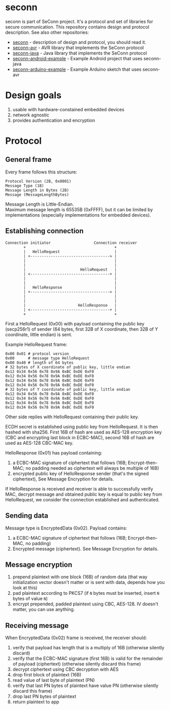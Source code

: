 seconn
===========

seconn is part of SeConn project. It's a protocol and set of libraries for secure communication. This repository contains design and protocol description. See also other repositories:

* [seconn](https://github.com/kacperzuk/seconn) - description of design and protocol, you should read it.
* [seconn-avr](https://github.com/kacperzuk/seconn-avr) - AVR library that implements the SeConn protocol
* [seconn-java](https://github.com/kacperzuk/seconn-java) - Java library that implements the SeConn protocol
* [seconn-android-example](https://github.com/kacperzuk/seconn-android-example) - Example Android project that uses seconn-java
* [seconn-arduino-example](https://github.com/kacperzuk/seconn-arduino-example) - Example Arduino sketch that uses seconn-avr

Design goals
============

1. usable with hardware-constained embedded devices
2. network agnostic
3. provides authentication and encryption

Protocol
====

General frame
-----

Every frame follows this structure:

```
Protocol Version (2B, 0x0001)
Message Type (1B)
Message Length in Bytes (2B)
Message (MessageLengthBytes)
```

Message Length is Little-Endian.  
Maximum message length is 65535B (0xFFFF), but it can be limited by implementations (especially implementations for embedded devices).

Establishing connection
-----

```
Connection initiator                   Connection receiver
        +                                       +
        |   HelloRequest                        |
        | +-----------------------------------> |
        |                                       |
        |                                       |
        |                        HelloRequest   |
        | <-----------------------------------+ |
        |                                       |
        |                                       |
        |   HelloResponse                       |
        | +-----------------------------------> |
        |                                       |
        |                                       |
        |                       HelloResponse   |
        | <-----------------------------------+ |
        +                                       +
```

First a HelloRequest (0x00) with payload containing the public key (secp256r1) of sender (64 bytes, first 32B of X coordinate, then 32B of Y coordinate, little endian) is sent.

Example HelloRequest frame:

```
0x00 0x01 # protocol version
0x00      # message type HelloRequest
0x00 0x40 # length of 64 bytes
# 32 bytes of X coordinate of public key, little endian
0x12 0x34 0x56 0x78 0x9A 0xBC 0xDE 0xF0
0x12 0x34 0x56 0x78 0x9A 0xBC 0xDE 0xF0
0x12 0x34 0x56 0x78 0x9A 0xBC 0xDE 0xF0
0x12 0x34 0x56 0x78 0x9A 0xBC 0xDE 0xF0
# 32 bytes of Y coordinate of public key, little endian
0x12 0x34 0x56 0x78 0x9A 0xBC 0xDE 0xF0
0x12 0x34 0x56 0x78 0x9A 0xBC 0xDE 0xF0
0x12 0x34 0x56 0x78 0x9A 0xBC 0xDE 0xF0
0x12 0x34 0x56 0x78 0x9A 0xBC 0xDE 0xF0
```

Other side replies with HelloRequest containing their public key.

ECDH secret is established using public key from HelloRequest. It is then hashed with sha256. First 16B of hash are used as AES-128 encryption key (CBC and encrypting last block in ECBC-MAC), second 16B of hash are used as AES-128 CBC-MAC key.

HelloResponse (0x01) has payload containing:

1. a ECBC-MAC signature of ciphertext that follows (16B; Encrypt-then-MAC; no padding needed as ciphertext will always be multiple of 16B)
2. encrypted public key of HelloResponse sender (that's the signed ciphertext), See Message Encryption for details.

If HelloResponse is received and receiver is able to successfully verify MAC, decrypt message and obtained public key is equal to public key from HelloRequest, we consider the connection established and authenticated.

Sending data
----

Message type is EncryptedData (0x02). Payload contains:

1. a ECBC-MAC signature of ciphertext that follows (16B; Encrypt-then-MAC, no padding)
2. Encrypted message (ciphertext). See Message Encryption for details.

Message encryption
----

1. prepend plaintext with one block (16B) of random data (that way initialization vector doesn't matter or is sent with data, depends how you look at this)
2. pad plaintext according to PKCS7 (if `N` bytes must be inserted, insert `N` bytes of value `N`)
3. encrypt prepended, padded plaintext using CBC, AES-128. IV doesn't matter, you can use anything.

Receiving message
----

When EncryptedData (0x02) frame is received, the receiver should:

1. verify that payload has length that is a multiply of 16B (otherwise silently discard)
1. verify that the ECBC-MAC signature (first 16B) is valid for the remainder of payload (ciphertext) (otherwise silently discard this frame)
2. decrypt ciphertext using CBC decryption with AES
3. drop first block of plaintext (16B)
4. read value of last byte of plaintext (PN)
5. verify that last PN bytes of plaintext have value PN (otherwise silently discard this frame)
6. drop last PN bytes of plaintext
7. return plaintext to app
